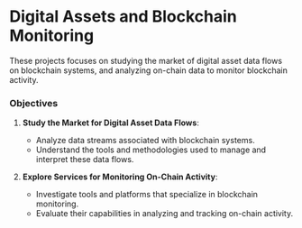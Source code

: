 # Digital Assets and Blockchain Monitoring

These projects focuses on studying the market of digital asset data flows on blockchain systems, and analyzing on-chain data to monitor blockchain activity.

### Objectives

1. **Study the Market for Digital Asset Data Flows**:
   - Analyze data streams associated with blockchain systems.
   - Understand the tools and methodologies used to manage and interpret these data flows.

2. **Explore Services for Monitoring On-Chain Activity**:
   - Investigate tools and platforms that specialize in blockchain monitoring.
   - Evaluate their capabilities in analyzing and tracking on-chain activity.


